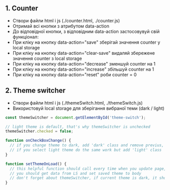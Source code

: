 ## 1. Counter

- Створи файли html і js (./counter.html, ./counter.js)
- Отримай всі кнопки з атрибутом data-action
- До відповідної кнопки, з відповідним data-action застосовувуй свій функціонал:
- При кліку на кнопку data-action="save" зберігай значення counter у local storage
- При кліку на кнопку data-action="clear-save" видаляй збережене значення counter з local storage
- При кліку на кнопку data-action="decrease" зменшуй counter на 1
- При кліку на кнопку data-action="increase" збільшуй counter на 1
- При кліку на кнопку data-action="reset" роби counter = 0

## 2. Theme switcher

- Створи файли html і js (./themeSwitch.html, ./themeSwitch.js)
- Використовуй local storage для зберігання вибраної теми (dark / light)

```js
const themeSwitcher = document.getElementById('theme-switch');

// light theme is default, that's why themeSwitcher is unchecked
themeSwitcher.checked = false;

function onCheckBoxChange() {
  // if you change theme to dark, add 'dark' class and remove previus, add this change to local storage
  // if you select light theme do the same work but add 'light' class
}

function setThemeOnLoad() {
  // this helpful function should call every time when you update page, to check what theme was seted to local storage
  // you should get data from LS and set saved theme to body
  // don't forget about themeSwitcher, if current theme is dark, it should be checked
}
```
